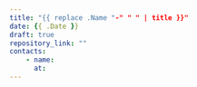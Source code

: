 ```yaml
---
title: "{{ replace .Name "-" " " | title }}"
date: {{ .Date }}
draft: true
repository_link: ""
contacts:
    - name:
      at:
---
```

